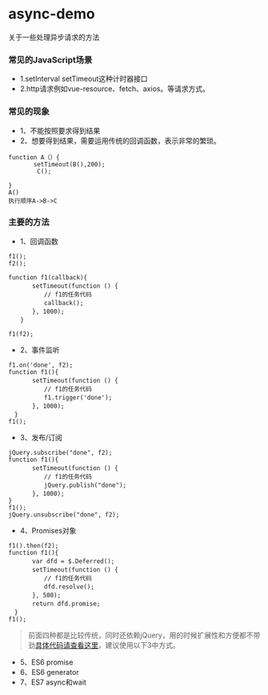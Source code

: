 # async-demo
关于一些处理异步请求的方法
### 常见的JavaScript场景
* 1.setInterval setTimeout这种计时器接口
* 2.http请求例如vue-resource、fetch、axios。等请求方式。

### 常见的现象
* 1、不能按照要求得到结果
* 2、想要得到结果，需要运用传统的回调函数，表示非常的繁琐。
```
function A（）{
       setTimeout(B(),200);
        C();
 
}
A()
执行顺序A->B->C

```
### 主要的方法
* 1、回调函数
```
f1();
f2();

function f1(callback){
　　　　setTimeout(function () {
　　　　　　// f1的任务代码
　　　　　　callback();
　　　　}, 1000);
　　}

f1(f2);
```
* 2、事件监听
```
f1.on('done', f2);
function f1(){
　　　　setTimeout(function () {
　　　　　　// f1的任务代码
　　　　　　f1.trigger('done');
　　　　}, 1000);
　}
f1();
```
* 3、发布/订阅
```
jQuery.subscribe("done", f2);
function f1(){
　　　　setTimeout(function () {
　　　　　　// f1的任务代码
　　　　　　jQuery.publish("done");
　　　　}, 1000);
}
f1();
jQuery.unsubscribe("done", f2);
```
* 4、Promises对象
```
f1().then(f2);
function f1(){
　　　　var dfd = $.Deferred();
　　　　setTimeout(function () {
　　　　　　// f1的任务代码
　　　　　　dfd.resolve();
　　　　}, 500);
　　　　return dfd.promise;
　}
f1();
```
> 前面四种都是比较传统，同时还依赖jQuery，用的时候扩展性和方便都不带劲[具体代码请查看这里](http://www.ruanyifeng.com/blog/2012/12/asynchronous%EF%BC%BFjavascript.html)，建议使用以下3中方式。
* 5、ES6 promise
* 6、ES6 generator
* 7、ES7 async和wait


